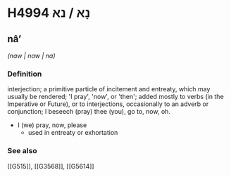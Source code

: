 # H4994 נָא / נא

## nâʼ

_(naw | naw | na)_

### Definition

interjection; a primitive particle of incitement and entreaty, which may usually be rendered; 'I pray', 'now', or 'then'; added mostly to verbs (in the Imperative or Future), or to interjections, occasionally to an adverb or conjunction; I beseech (pray) thee (you), go to, now, oh.

- I (we) pray, now, please
  - used in entreaty or exhortation
### See also

[[G515]], [[G3568]], [[G5614]]

